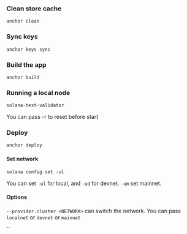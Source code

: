 ### Clean store cache
```
anchor clean
```

### Sync keys
```
anchor keys sync
```

### Build the app

```
anchor build
```


### Running a local node

```
solana-test-validator
```

You can pass -r to reset before start

### Deploy

```
anchor deploy
```

#### Set network

```
solana config set -ul
```
You can set `-ul` for local, and `-ud` for devnet. `-um` set mainnet.

#### Options

`--provider.cluster <NETWORK>` can switch the network. You can pass `localnet` or `devnet` or `mainnet`

``
